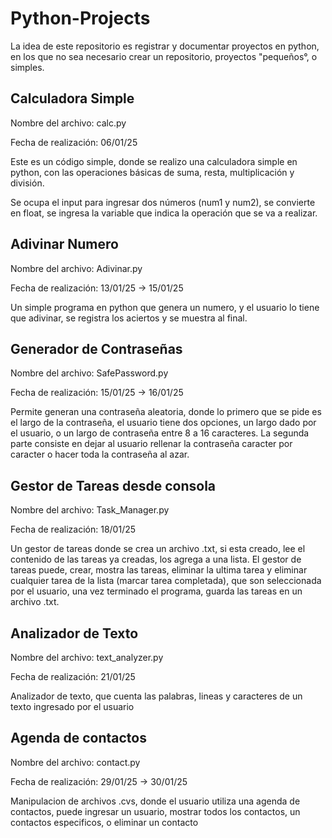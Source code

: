 # Python-Projects
La idea de este repositorio es registrar y documentar proyectos en python, en los que no sea necesario crear un repositorio, proyectos "pequeños°, o simples.
## Calculadora Simple
Nombre del archivo: calc.py

Fecha de realización: 06/01/25

Este es un código simple, donde se realizo una calculadora simple en python, con las operaciones básicas de suma, resta, multiplicación y división.

Se ocupa el input para ingresar dos números (num1 y num2), se convierte en float, se ingresa la variable que indica la operación que se va a realizar.
## Adivinar Numero
Nombre del archivo: Adivinar.py

Fecha de realización: 13/01/25 -> 15/01/25

Un simple programa en python que genera un numero, y el usuario lo tiene que adivinar, se registra los aciertos y se muestra al final.
## Generador de Contraseñas
Nombre del archivo: SafePassword.py

Fecha de realización: 15/01/25 -> 16/01/25

Permite generan una contraseña aleatoria, donde lo primero que se pide es el largo de la contraseña, el usuario tiene dos opciones, un largo dado por el usuario, o un largo de contraseña entre 8 a 16 caracteres. La segunda parte consiste en dejar al usuario rellenar la contraseña caracter por caracter o hacer toda la contraseña al azar.

## Gestor de Tareas desde consola
Nombre del archivo: Task_Manager.py

Fecha de realización: 18/01/25

Un gestor de tareas donde se crea un archivo .txt, si esta creado, lee el contenido de las tareas ya creadas, los agrega a una lista. El gestor de tareas puede, crear, mostra las tareas, eliminar la ultima tarea y eliminar cualquier tarea de la lista (marcar tarea completada), que son seleccionada por el usuario, una vez terminado el programa, guarda las tareas en un archivo .txt.
## Analizador de Texto
Nombre del archivo: text_analyzer.py

Fecha de realización: 21/01/25

Analizador de texto, que cuenta las palabras, lineas y caracteres de un texto ingresado por el usuario
## Agenda de contactos
Nombre del archivo: contact.py

Fecha de realización: 29/01/25 -> 30/01/25

Manipulacion de archivos .cvs, donde el usuario utiliza una agenda de contactos, puede ingresar un usuario, mostrar todos los contactos, un contactos especificos, o eliminar un contacto
